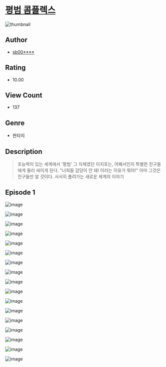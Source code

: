 # [평범 콤플렉스](https://comic.naver.com/challenge/list?titleId=811123)
![thumbnail](https://image-comic.pstatic.net/user_contents_data/challenge_comic/2023/05/25/355207/upload_7220225000603988273_480x623.jpeg)

## Author
- [sb00****](https://comic.naver.com/artistTitle?id=355207)

## Rating
- 10.00

## View Count
- 137

## Genre
- 판타지

## Description
> 초능력이 있는 세계에서 '평범' 그 자체였던 이지호는, 어째서인지 특별한 친구들에게 둘러 싸이게 된다. "너희들 감당이 안 돼! 이러는 이유가 뭐야!" 아마 그것은 친구들만 알 것이다. 서서히 풀려가는 새로운 세계의 이야기


## Episode 1
![image](https://image-comic.pstatic.net/user_contents_data/challenge_comic/2023/05/25/355207/upload_3544385912566068022.jpeg)

![image](https://image-comic.pstatic.net/user_contents_data/challenge_comic/2023/05/25/355207/upload_7075548876911358561.jpeg)

![image](https://image-comic.pstatic.net/user_contents_data/challenge_comic/2023/05/25/355207/upload_7147274423504089446.jpeg)

![image](https://image-comic.pstatic.net/user_contents_data/challenge_comic/2023/05/25/355207/upload_7293637197258831462.jpeg)

![image](https://image-comic.pstatic.net/user_contents_data/challenge_comic/2023/05/25/355207/upload_7147272224464386406.jpeg)

![image](https://image-comic.pstatic.net/user_contents_data/challenge_comic/2023/05/25/355207/upload_7293407412113127009.jpeg)

![image](https://image-comic.pstatic.net/user_contents_data/challenge_comic/2023/05/25/355207/upload_7017231871028638259.jpeg)

![image](https://image-comic.pstatic.net/user_contents_data/challenge_comic/2023/05/25/355207/upload_3906362925886432817.jpeg)

![image](https://image-comic.pstatic.net/user_contents_data/challenge_comic/2023/05/25/355207/upload_3703478655833748066.jpeg)

![image](https://image-comic.pstatic.net/user_contents_data/challenge_comic/2023/05/25/355207/upload_3487581856272245560.jpeg)

![image](https://image-comic.pstatic.net/user_contents_data/challenge_comic/2023/05/25/355207/upload_4063484249089782881.jpeg)

![image](https://image-comic.pstatic.net/user_contents_data/challenge_comic/2023/05/25/355207/upload_7306299168886700086.jpeg)

![image](https://image-comic.pstatic.net/user_contents_data/challenge_comic/2023/05/25/355207/upload_3763095284493727078.jpeg)

![image](https://image-comic.pstatic.net/user_contents_data/challenge_comic/2023/05/25/355207/upload_3487018896893044275.jpeg)

![image](https://image-comic.pstatic.net/user_contents_data/challenge_comic/2023/05/25/355207/upload_7018070790582579506.jpeg)

![image](https://image-comic.pstatic.net/user_contents_data/challenge_comic/2023/05/25/355207/upload_4062639614541915190.jpeg)

![image](https://image-comic.pstatic.net/user_contents_data/challenge_comic/2023/05/25/355207/upload_7378364468870657848.jpeg)
